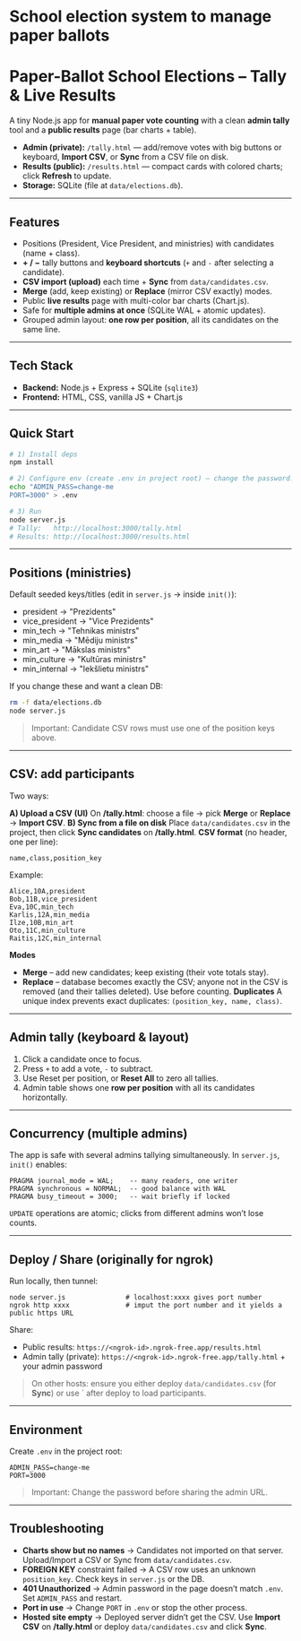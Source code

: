 # School election system to manage paper ballots

# Paper-Ballot School Elections – Tally & Live Results

A tiny Node.js app for **manual paper vote counting** with a clean **admin tally** tool and a **public results** page (bar charts + table).

- **Admin (private):** `/tally.html` — add/remove votes with big buttons or keyboard, **Import CSV**, or **Sync** from a CSV file on disk.
- **Results (public):** `/results.html` — compact cards with colored charts; click **Refresh** to update.
- **Storage:** SQLite (file at `data/elections.db`).

---

## Features
- Positions (President, Vice President, and ministries) with candidates (name + class).
- **+ / −** tally buttons and **keyboard shortcuts** (`+` and `-` after selecting a candidate).
- **CSV import (upload)** each time + **Sync** from `data/candidates.csv`.
- **Merge** (add, keep existing) or **Replace** (mirror CSV exactly) modes.
- Public **live results** page with multi-color bar charts (Chart.js).
- Safe for **multiple admins at once** (SQLite WAL + atomic updates).
- Grouped admin layout: **one row per position**, all its candidates on the same line.

---

## Tech Stack
- **Backend:** Node.js + Express + SQLite (`sqlite3`)
- **Frontend:** HTML, CSS, vanilla JS + Chart.js

---

## Quick Start

```bash
# 1) Install deps
npm install

# 2) Configure env (create .env in project root) — change the password!
echo "ADMIN_PASS=change-me
PORT=3000" > .env

# 3) Run
node server.js
# Tally:   http://localhost:3000/tally.html
# Results: http://localhost:3000/results.html
```

---

## Positions (ministries)

Default seeded keys/titles (edit in `server.js` → inside `init()`):

- president       → "Prezidents"
- vice_president  → "Vice Prezidents"
- min_tech        → "Tehnikas ministrs"
- min_media       → "Mēdiju ministrs"
- min_art         → "Mākslas ministrs"
- min_culture     → "Kultūras ministrs"
- min_internal    → "Iekšlietu ministrs"

If you change these and want a clean DB:
```bash
rm -f data/elections.db
node server.js
```
> Important: Candidate CSV rows must use one of the position keys above.

---
## CSV: add participants
Two ways:

**A) Upload a CSV (UI)**
 On **/tally.html**: choose a file → pick **Merge** or **Replace** → **Import CSV**.
**B) Sync from a file on disk**
Place `data/candidates.csv` in the project, then click **Sync candidates** on **/tally.html**.
**CSV format** (no header, one per line):

```
name,class,position_key
```
Example:
```
Alice,10A,president
Bob,11B,vice_president
Eva,10C,min_tech
Karlis,12A,min_media
Ilze,10B,min_art
Oto,11C,min_culture
Raitis,12C,min_internal
```
**Modes**
- **Merge** – add new candidates; keep existing (their vote totals stay).
- **Replace** – database becomes exactly the CSV; anyone not in the CSV is removed (and their tallies deleted). Use before counting.
**Duplicates**
A unique index prevents exact duplicates: `(position_key, name, class)`.

---

## Admin tally (keyboard & layout)

1. Click a candidate once to focus.
2. Press `+` to add a vote, `-` to subtract.
3. Use Reset per position, or **Reset All** to zero all tallies.
4. Admin table shows one **row per position** with all its candidates horizontally.

---

## Concurrency (multiple admins)
The app is safe with several admins tallying simultaneously.
In `server.js`, `init()` enables:
```
PRAGMA journal_mode = WAL;    -- many readers, one writer
PRAGMA synchronous = NORMAL;  -- good balance with WAL
PRAGMA busy_timeout = 3000;   -- wait briefly if locked
```
`UPDATE` operations are atomic; clicks from different admins won’t lose counts.

---
## Deploy / Share (originally for ngrok)
Run locally, then tunnel:
```
node server.js               # localhost:xxxx gives port number
ngrok http xxxx              # imput the port number and it yields a public https URL
```
Share:
- Public results: `https://<ngrok-id>.ngrok-free.app/results.html`
- Admin tally (private): `https://<ngrok-id>.ngrok-free.app/tally.html` + your admin password

> On other hosts: ensure you either deploy `data/candidates.csv` (for **Sync**) or use ` after deploy to load participants.

---
## Environment

Create `.env` in the project root:
```
ADMIN_PASS=change-me
PORT=3000
```
> Important: Change the password before sharing the admin URL.

---
## Troubleshooting
- **Charts show but no names** → Candidates not imported on that server. Upload/Import a CSV or Sync from `data/candidates.csv`.
- **FOREIGN KEY** constraint failed → A CSV row uses an unknown `position_key`. Check keys in `server.js` or the DB.
- **401 Unauthorized** → Admin password in the page doesn’t match `.env`. Set `ADMIN_PASS` and restart.
- **Port in use** → Change `PORT` in `.env` or stop the other process.
- **Hosted site empty** → Deployed server didn’t get the CSV. Use **Import CSV** on **/tally.html** or deploy `data/candidates.csv` and click **Sync**.





















